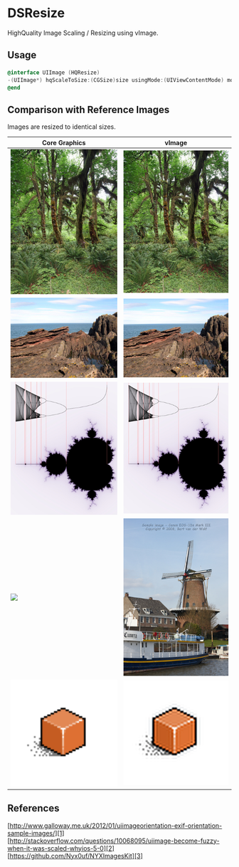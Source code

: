 DSResize
========

HighQuality Image Scaling / Resizing using vImage.


Usage
------

```objectivec
@interface UIImage (HQResize)
-(UIImage*) hqScaleToSize:(CGSize)size usingMode:(UIViewContentMode) mode;
@end
```

Comparison with Reference Images
--------------------------------

Images are resized to identical sizes.

| Core Graphics | vImage |
|---------------|--------|
| ![](https://github.com/darcwader/DSResize/blob/master/Images/Comparison/49B809AF-E4DB-4081-A660-7EB9CD44E5F3_normal.jpg) | ![](https://github.com/darcwader/DSResize/blob/master/Images/Comparison/49B809AF-E4DB-4081-A660-7EB9CD44E5F3_hq.jpg) |
| ![](https://github.com/darcwader/DSResize/blob/master/Images/Comparison/89B0395A-CDB8-482D-96F6-481F5A6EDEA3_normal.jpg) | ![](https://github.com/darcwader/DSResize/blob/master/Images/Comparison/89B0395A-CDB8-482D-96F6-481F5A6EDEA3_hq.jpg) |
| ![](https://github.com/darcwader/DSResize/blob/master/Images/Comparison/A4C20094-1380-4D9A-AAE4-DC22FBDA960F_normal.jpg) | ![](https://github.com/darcwader/DSResize/blob/master/Images/Comparison/A4C20094-1380-4D9A-AAE4-DC22FBDA960F_hq.jpg) |
| ![](https://github.com/darcwader/DSResize/blob/master/Images/Comparison/C64FDE85-B104-413D-88FB-75717A5A2FCD_nromal.jpg) | ![](https://github.com/darcwader/DSResize/blob/master/Images/Comparison/C64FDE85-B104-413D-88FB-75717A5A2FCD_hq.jpg) |
| ![](https://github.com/darcwader/DSResize/blob/master/Images/Comparison/6434C234-6810-4C5A-AB12-FE87DC770E83_normal.jpg) | ![](https://github.com/darcwader/DSResize/blob/master/Images/Comparison/6434C234-6810-4C5A-AB12-FE87DC770E83_hq.jpg) |




References
-----------

[http://www.galloway.me.uk/2012/01/uiimageorientation-exif-orientation-sample-images/][1]
[http://stackoverflow.com/questions/10068095/uiimage-become-fuzzy-when-it-was-scaled-whyios-5-0][2]
[https://github.com/Nyx0uf/NYXImagesKit][3]
